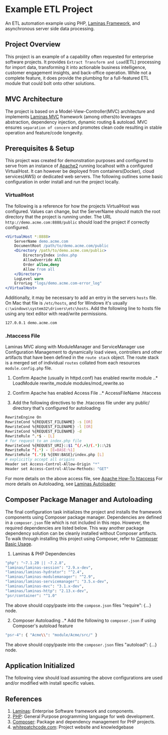 # Example ETL Project

An ETL automation example using PHP, [Laminas Framework](https://getlaminas.org/), and asynchronous server side data processing.

## Project Overview

This project is an example of a capability often requested for enterprise software projects.  It provides `Extract Transform and Load`(ETL) processing for import data, transforming it into actionable business intelligence, customer engagement insights, and back-office operation. While not a complete feature, it does provide the plumbing for a full-featured ETL module that could bolt onto other solutions.

## MVC Architecture

The project is based on a Model-View-Controller(MVC) architecture and implements [Laminas MVC](https://docs.laminas.dev/mvc/) framework (among others)to leverages abstraction, dependency injection, dynamic routing & autoload. MVC ensures `separation of concern` and promotes clean code resulting in stable operation and feature/code longevity.

## Prerequisites & Setup

This project was created for demonstration purposes and configured to serve from an instance of [Apache2](https://httpd.apache.org/) running localhost with a configured VirtualHost.  It can however be deployed from containers(Docker), cloud services(AWS) or dedicated web servers.  The following outlines some basic configuration in order install and run the project locally.

### VirtualHost

The following is a reference for how the projects VirtualHost was configured.  Values can change, but the ServerName should match the root directory that the project is running under.  The URL `http://demo.acme.com:8888/public` should load the project if correctly configured.

```apache
<VirtualHost *:8888>
    ServerName demo.acme.com
    DocumentRoot /path/to/demo.acme.com/public
    <Directory /path/to/demo.acme.com/public>
        DirectoryIndex index.php
        AllowOverride All
        Order allow,deny
        Allow from all
    </Directory>
    LogLevel warn
    ErrorLog "logs/demo.acme.com-error_log"
</VirtualHost>
```

Additionally, it may be necessary to add an entry in the servers `hosts` file. On Mac that file is `/etc/hosts`, and for Windows it's usually `c:\windows\system32\drivers\etc\hosts`. Add the following line to hosts file using any text editor with read/write permissions.

```bash
127.0.0.1 demo.acme.com
```

### .htaccess File

Laminas MVC along with ModuleManager and ServiceManager use Configuration Management to dynamically load views, controllers and other artifacts that have been defined in the `route stack` object. The route stack is a merged set of individual `routes` collated from each resources `module.config.php` file. 

1. Confirm Apache (usually in httpd.conf) has enabled rewrite module
..* LoadModule rewrite_module modules/mod_rewrite.so

2. Confirm Apache has enabled Access File
..* AccessFileName .htaccess

3. Add the following directives to the .htaccess file under any public/ directory that's configured for autoloading

```bash
RewriteEngine On
RewriteCond %{REQUEST_FILENAME} -s [OR]
RewriteCond %{REQUEST_FILENAME} -l [OR]
RewriteCond %{REQUEST_FILENAME} -d
RewriteRule ^.*$ - [L]
# for request to an index.php file
RewriteCond %{REQUEST_URI}::$1 ^(/.+)/(.*)::\2$
RewriteRule ^(.*) - [E=BASE:%1]
RewriteRule ^(.*)$ %{ENV:BASE}/index.php [L]
# explicitly accept all origins
Header set Access-Control-Allow-Origin "*"
Header set Access-Control-Allow-Methods: "GET"
```

For more details on the above access file, see [Apache How-To htaccess](https://httpd.apache.org/docs/current/howto/htaccess.html)
For more details on Autoloading, see [Laminas Autoloader](https://docs.laminas.dev/laminas-modulemanager/module-autoloader/)


## Composer Package Manager and Autoloading

The final configuration task initializes the project and installs the framework components using Composer package manager. Dependencies are defined in a `composer.json` file which is not included in this repo. However, the required dependencies are listed below. This way another package dependency solution can be cleanly installed without Composer artifacts.  To walk through installing this project using Composer, refer to [Composer Basic Usage](https://getcomposer.org/doc/01-basic-usage.md).

1. Laminas & PHP Dependencies

```bash
"php": "~7.1.20 || ~7.2.8",
"laminas/laminas-session": "2.9.x-dev",
"laminas/laminas-hydrator": "^2.4",
"laminas/laminas-modulemanager": "^2.9",
"laminas/laminas-servicemanager": "3.5.x-dev",
"laminas/laminas-mvc": "3.1.x-dev",
"laminas/laminas-http": "2.13.x-dev",
"psr/container": "^1.0"
```

The above should copy/paste into the `compose.json` files "require": {...} node.

2. Composer Autoloading
..* Add the following to `composer.json` if using Composer's autoload feature

```bash
"psr-4": { "Acme\\": "module/Acme/src/" }
```

The above should copy/paste into the `composer.json` files "autoload": {...} node.


## Application Initialized

The following view should load assuming the above configurations are used and/or modified with install specific values.

[image]: https://github.com/rwhite35/demo_module_public/blob/main/public/images/expected_view.jpg "Module View"


## References

1. [Laminas](https://getlaminas.org/): Enterprise Software framework and components.
2. [PHP](https:php.net): General Purpose programming language for web development.
3. [Composer](https://getcomposer.org/): Package and dependency management for PHP projects.
4. [whitepatchcode.com](whitepatchcode.com): Project website and knowledgebase











